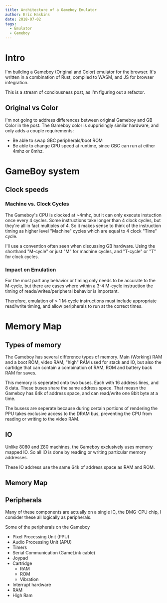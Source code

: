 ```yaml
---
title: Architecture of a Gameboy Emulator
author: Eric Haskins
date: 2018-07-02
tags:
  - Emulator
  - Gameboy
---
```


# Intro

I'm building a Gameboy (Original and Color) emulator for the browser. It's written in a combination of Rust, compiled to WASM, and JS for browser integration.

This is a stream of conciousness post, as I'm figuring out a refactor.

## Original vs Color

I'm not going to address differences between original Gameboy and GB Color in the post. The Gameboy color is supprisingly similar hardware, and only adds a couple requirements:

- Be able to swap GBC peripherals/boot ROM
- Be able to change CPU speed at runtime, since GBC can run at either 4mhz or 8mhz.

# GameBoy system

## Clock speeds

### Machine vs. Clock Cycles

The Gameboy's CPU is clocked at ~4mhz, but it can only execute instuction once every 4 cycles. Some instructions take longer than 4 clock cycles, but they're all in fact multiples of 4. So it makes sense to think of the instruction timing as higher level "Machine" cycles which are equal to 4 clock "Time" cycle.

I'll use a convention often seen when discussing GB hardware. Using the shorthand "M-cycle" or just "M" for machine cycles, and "T-cycle" or "T" for clock cycles.

### Impact on Emulation

For the most part any behavior or timing only needs to be accurate to the M-cycle, but there are cases where within a 3-4 M-cycle instruction the timing of reads/writes/peripheral behavior is important.

Therefore, emulation of > 1 M-cycle instructions must include appropriate read/write timing, and allow peripherals to run at the correct times.

# Memory Map

## Types of memory

The Gameboy has several difference types of memory. Main (Working) RAM and a boot ROM, video RAM, "high" RAM used for stack and IO, but also the cartidge that can contain a combination of RAM, ROM and battery back RAM for saves.

This memory is seperated onto two buses. Each with 16 address lines, and 8 data. These buses share the same address space. That measn the Gameboy has 64k of address space, and can read/write one 8bit byte at a time.

The busess are seperate because during certain portions of rendering the PPU takes exclusive access to the DRAM bus, preventing the CPU from reading or writing to the video RAM.

## IO

Unlike 8080 and Z80 machines, the Gameboy exclusively uses memory mapped IO. So all IO is done by reading or writing particular memory addresses.

These IO address use the same 64k of address space as RAM and ROM.

## Memory Map

## Peripherals

Many of these components are actually on a single IC, the DMG-CPU chip, I consider these all logically as peripherals.

Some of the peripherals on the Gameboy

- Pixel Processing Unit (PPU)
- Audio Processing Unit (APU)
- Timers
- Serial Communication (GameLink cable)
- Joypad
- Cartridge
  - RAM
  - ROM
  - Vibration
- Interrupt hardware
- RAM
- High Ram
